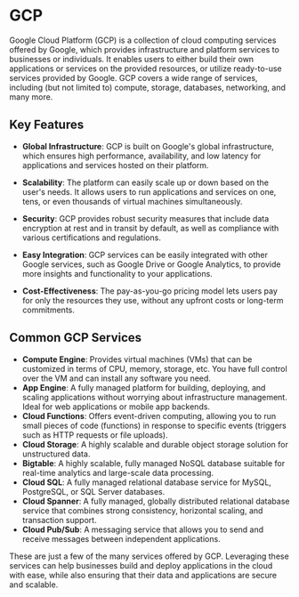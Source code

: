 # GCP

Google Cloud Platform (GCP) is a collection of cloud computing services offered by Google, which provides infrastructure and platform services to businesses or individuals. It enables users to either build their own applications or services on the provided resources, or utilize ready-to-use services provided by Google. GCP covers a wide range of services, including (but not limited to) compute, storage, databases, networking, and many more.

## Key Features

- **Global Infrastructure**: GCP is built on Google's global infrastructure, which ensures high performance, availability, and low latency for applications and services hosted on their platform.

- **Scalability**: The platform can easily scale up or down based on the user's needs. It allows users to run applications and services on one, tens, or even thousands of virtual machines simultaneously.

- **Security**: GCP provides robust security measures that include data encryption at rest and in transit by default, as well as compliance with various certifications and regulations.

- **Easy Integration**: GCP services can be easily integrated with other Google services, such as Google Drive or Google Analytics, to provide more insights and functionality to your applications.

- **Cost-Effectiveness**: The pay-as-you-go pricing model lets users pay for only the resources they use, without any upfront costs or long-term commitments.

## Common GCP Services

- **Compute Engine**: Provides virtual machines (VMs) that can be customized in terms of CPU, memory, storage, etc. You have full control over the VM and can install any software you need.
- **App Engine**: A fully managed platform for building, deploying, and scaling applications without worrying about infrastructure management. Ideal for web applications or mobile app backends.
- **Cloud Functions**: Offers event-driven computing, allowing you to run small pieces of code (functions) in response to specific events (triggers such as HTTP requests or file uploads).
- **Cloud Storage**: A highly scalable and durable object storage solution for unstructured data.
- **Bigtable**: A highly scalable, fully managed NoSQL database suitable for real-time analytics and large-scale data processing.
- **Cloud SQL**: A fully managed relational database service for MySQL, PostgreSQL, or SQL Server databases.
- **Cloud Spanner**: A fully managed, globally distributed relational database service that combines strong consistency, horizontal scaling, and transaction support.
- **Cloud Pub/Sub**: A messaging service that allows you to send and receive messages between independent applications.

These are just a few of the many services offered by GCP. Leveraging these services can help businesses build and deploy applications in the cloud with ease, while also ensuring that their data and applications are secure and scalable.